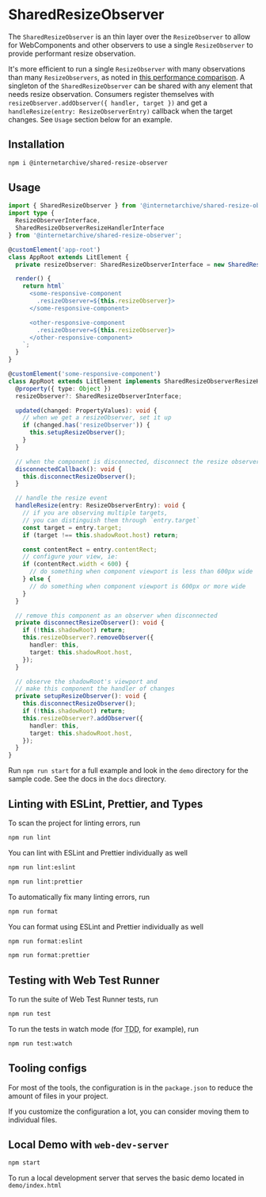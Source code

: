 # SharedResizeObserver

The `SharedResizeObserver` is an thin layer over the `ResizeObserver` to allow for WebComponents and other observers to use a single `ResizeObserver` to provide performant resize observation.

It's more efficient to run a single `ResizeObserver` with many observations than many `ResizeObservers`, as noted in [this performance comparison](https://groups.google.com/a/chromium.org/g/blink-dev/c/z6ienONUb5A/m/F5-VcUZtBAAJ). A singleton of the `SharedResizeObserver` can be shared with any element that needs resize observation. Consumers register themselves with `resizeObserver.addObserver({ handler, target })` and get a `handleResize(entry: ResizeObserverEntry)` callback when the target changes. See `Usage` section below for an example.

## Installation
```bash
npm i @internetarchive/shared-resize-observer
```

## Usage
```ts
import { SharedResizeObserver } from '@internetarchive/shared-resize-observer';
import type {
  ResizeObserverInterface,
  SharedResizeObserverResizeHandlerInterface
} from '@internetarchive/shared-resize-observer';

@customElement('app-root')
class AppRoot extends LitElement {
  private resizeObserver: SharedResizeObserverInterface = new SharedResizeObserver();

  render() {
    return html`
      <some-responsive-component
        .resizeObserver=${this.resizeObserver}>
      </some-responsive-component>

      <other-responsive-component
        .resizeObserver=${this.resizeObserver}>
      </other-responsive-component>
    `;
  }
}

@customElement('some-responsive-component')
class AppRoot extends LitElement implements SharedResizeObserverResizeHandlerInterface {
  @property({ type: Object })
  resizeObserver?: SharedResizeObserverInterface;

  updated(changed: PropertyValues): void {
    // when we get a resizeObserver, set it up
    if (changed.has('resizeObserver')) {
      this.setupResizeObserver();
    }
  }

  // when the component is disconnected, disconnect the resize observer
  disconnectedCallback(): void {
    this.disconnectResizeObserver();
  }

  // handle the resize event
  handleResize(entry: ResizeObserverEntry): void {
    // if you are observing multiple targets,
    // you can distinguish them through `entry.target`
    const target = entry.target;
    if (target !== this.shadowRoot.host) return;

    const contentRect = entry.contentRect;
    // configure your view, ie:
    if (contentRect.width < 600) {
      // do something when component viewport is less than 600px wide
    } else {
      // do something when component viewport is 600px or more wide
    }
  }

  // remove this component as an observer when disconnected
  private disconnectResizeObserver(): void {
    if (!this.shadowRoot) return;
    this.resizeObserver?.removeObserver({
      handler: this,
      target: this.shadowRoot.host,
    });
  }

  // observe the shadowRoot's viewport and
  // make this component the handler of changes
  private setupResizeObserver(): void {
    this.disconnectResizeObserver();
    if (!this.shadowRoot) return;
    this.resizeObserver?.addObserver({
      handler: this,
      target: this.shadowRoot.host,
    });
  }
}
```

Run `npm run start` for a full example and look in the `demo` directory for the sample code. See the docs in the `docs` directory.

## Linting with ESLint, Prettier, and Types
To scan the project for linting errors, run
```bash
npm run lint
```

You can lint with ESLint and Prettier individually as well
```bash
npm run lint:eslint
```
```bash
npm run lint:prettier
```

To automatically fix many linting errors, run
```bash
npm run format
```

You can format using ESLint and Prettier individually as well
```bash
npm run format:eslint
```
```bash
npm run format:prettier
```

## Testing with Web Test Runner
To run the suite of Web Test Runner tests, run
```bash
npm run test
```

To run the tests in watch mode (for <abbr title="test driven development">TDD</abbr>, for example), run

```bash
npm run test:watch
```


## Tooling configs

For most of the tools, the configuration is in the `package.json` to reduce the amount of files in your project.

If you customize the configuration a lot, you can consider moving them to individual files.

## Local Demo with `web-dev-server`
```bash
npm start
```
To run a local development server that serves the basic demo located in `demo/index.html`
